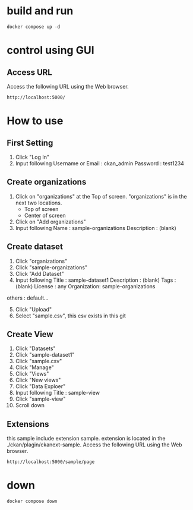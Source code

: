 # build and run
```
docker compose up -d
```

# control using GUI
## Access URL
Access the following URL using the Web browser.
```
http://localhost:5000/
```

# How to use
## First Setting
1. Click "Log In"
2. Input following
Username or Email   : ckan_admin
Password            : test1234

## Create organizations
1. Click on "organizations" at the Top of screen.
   "organizations" is in the next two locations.
   * Top of screen
   * Center of screen
2. Click on "Add organizations"
3. Input following
Name        : sample-organizations
Description : (blank)

## Create dataset
1. Click "organizations"
2. Click "sample-organizations"
3. Click "Add Dataset"
4. Input following
Title       : sample-dataset1
Description : (blank)
Tags        : (blank)
License     : any
Organization: sample-organizations

others      : default...

5. Click "Upload"
6. Select "sample.csv", this csv exists in this git

## Create View
1. Click "Datasets"
2. Click "sample-dataset1"
3. Click "sample.csv"
4. Click "Manage"
5. Click "Views"
6. Click "New views"
7. Click "Data Exploer"
8. Input following
Title       : sample-view
9. Click "sample-view"
10. Scroll down

## Extensions
this sample include extension sample.
extension is located in the ./ckan/plagin/ckanext-sample.
Access the following URL using the Web browser.
```
http://localhost:5000/sample/page
```

# down
```
docker compose down
```
